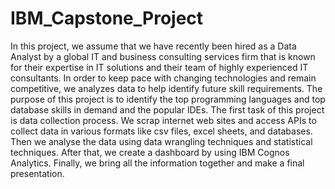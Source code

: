 # IBM_Capstone_Project
In this project, we assume that we have recently been hired as a Data Analyst by a global IT and business consulting services firm that is known for their expertise in IT solutions and their team of highly experienced IT consultants. In order to keep pace with changing technologies and remain competitive, we analyzes data to help identify future skill requirements. The purpose of this project is to identify  the top programming languages and top database skills in demand and the popular IDEs. 
The first task of this project is data collection process. We scrap internet web sites and access APIs to collect data in various formats like csv files, excel sheets, and databases. Then we analyse the data using data wrangling techniques and statistical techniques. After that, we create a dashboard by using IBM Cognos Analytics. Finally, we bring all the information together and make a final presentation.  





 
 

